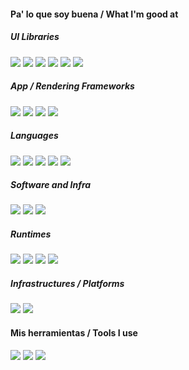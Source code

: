 <!-- https://cfuendev.netlify.app/ -->

<span>
<h4> Pa' lo que soy buena / What I'm good at </h4>
<p> <h5> UI Libraries </h5>
<img src="https://img.shields.io/badge/React-20232A?style=for-the-badge&logo=react&logoColor=61DAFB"/>
<img src="https://img.shields.io/badge/lit-324FFF?style=for-the-badge&logo=lit&logoColor=white" />
<img src="https://img.shields.io/badge/Svelte-4A4A55?style=for-the-badge&logo=svelte&logoColor=FF3E00"/>
<img src="https://img.shields.io/badge/Solid%20JS-2C4F7C?style=for-the-badge&logo=solid&logoColor=white"/>
<img src="https://img.shields.io/badge/AlpineJS-8BC0D0?style=for-the-badge&logo=alpine.js&logoColor=black"/>
<img src="https://img.shields.io/badge/Tailwindcss-38B2AC?style=for-the-badge&logo=tailwind-css&logoColor=white"/>
</p>

<p> <h5> App / Rendering Frameworks </h5>
  <img src="https://img.shields.io/badge/Astro-0C1222?style=for-the-badge&logo=astro&logoColor=FDFDFE"/>
  <img src="https://img.shields.io/badge/Flask-000000?style=for-the-badge&logo=flask&logoColor=white"/>
  <img src="https://img.shields.io/badge/Express%20js-000000?style=for-the-badge&logo=express&logoColor=white"/>
  <img src="https://img.shields.io/badge/PyWebview-455b66?style=for-the-badge&logo=python&logoColor=83c99e"/>
</p>

<p> <h5> Languages </h5>
<img src="https://img.shields.io/badge/HTML5-E34F26?style=for-the-badge&logo=html5&logoColor=white"/>
<img src="https://img.shields.io/badge/CSS3-1572B6?style=for-the-badge&logo=css3&logoColor=white"/>
<img src="https://img.shields.io/badge/JavaScript-323330?style=for-the-badge&logo=javascript&logoColor=F7DF1E"/>
<img src="https://img.shields.io/badge/TypeScript-007ACC?style=for-the-badge&logo=typescript&logoColor=white"/>
<img src="https://img.shields.io/badge/Python-FFD43B?style=for-the-badge&logo=python&logoColor=blue"/>
</p>
  
<p> <h5> Software and Infra </h5>
<img src="https://img.shields.io/badge/Docker-2CA5E0?style=for-the-badge&logo=docker&logoColor=white">
<img src="https://img.shields.io/badge/Netlify CMS-00C7B7?style=for-the-badge&logo=netlify&logoColor=white">
<img src="https://img.shields.io/badge/strapi-2F2E8B?style=for-the-badge&logo=strapi&logoColor=white">  
</p>

<p> <h5> Runtimes </h5>
<img src="https://img.shields.io/badge/bun-282a36?style=for-the-badge&logo=bun&logoColor=fbf0df"/>
<img src="https://img.shields.io/badge/Node.js-339933?style=for-the-badge&logo=nodedotjs&logoColor=white"/>
<img src="https://img.shields.io/badge/Vite-B73BFE?style=for-the-badge&logo=vite&logoColor=FFD62E"/>
<img src="https://img.shields.io/badge/Deno-white?style=for-the-badge&logo=deno&logoColor=464647"/>
</p>

<p> <h5> Infrastructures / Platforms </h5>
  <img src="https://img.shields.io/badge/Netlify-00C7B7?style=for-the-badge&logo=netlify&logoColor=white">
  <img src="https://img.shields.io/badge/Linode-00A95C?style=for-the-badge&logo=Akamai&logoColor=white">
</p>

<h4> Mis herramientas / Tools I use </h4>

<p>
<img src="https://img.shields.io/badge/NeoVim-%2357A143.svg?&style=for-the-badge&logo=neovim&logoColor=white"/>
<img src="https://img.shields.io/badge/VSCode-0078D4?style=for-the-badge&logo=visual%20studio%20code&logoColor=white"/>
<img src="https://img.shields.io/badge/Notepad++-90E59A.svg?style=for-the-badge&logo=notepad%2B%2B&logoColor=black"/>
</p>
<!--

<p align="middle">
<img width="450" src="https://github-readme-stats.vercel.app/api?username=cfuendev&show_icons=true&bg_color=22272e&title_color=adbac7&icon_color=636e7b&text_color=adbac7&border_color=444c56">

<img width="250" src="https://github-readme-stats.vercel.app/api/top-langs/?username=cfuendev&show_icons=true&bg_color=22272e&title_color=adbac7&icon_color=636e7b&text_color=adbac7&border_color=444c56">
</p>
-->
